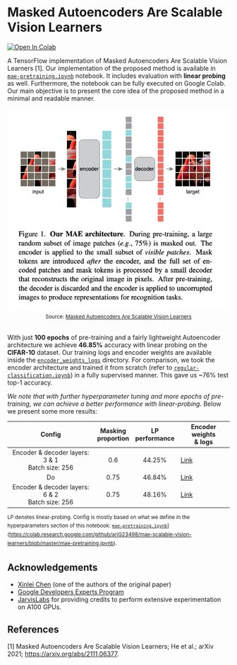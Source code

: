 # Masked Autoencoders Are Scalable Vision Learners


[![Open In Colab](https://colab.research.google.com/assets/colab-badge.svg)](https://colab.research.google.com/github/ariG23498/mae-scalable-vision-learners/blob/master/mae-pretraining.ipynb)


A TensorFlow implementation of Masked Autoencoders Are Scalable Vision Learners [1]. Our implementation of the proposed
method is  available in [`mae-pretraining.ipynb`](https://github.com/ariG23498/mae-scalable-vision-learners/blob/master/mae-pretraining.ipynb)
notebook. It includes evaluation with **linear probing** as well. Furthermore, the notebook can be fully executed on Google Colab.
Our main objective is to present the core idea of the proposed method in a minimal and readable manner.

<div align="center">
  <img src=assets/mae.png/><br>
  <small>Source: <a href=https://arxiv.org/abs/2111.06377>Masked Autoencoders Are Scalable Vision Learners</a></small>
</div><br>


With just **100 epochs** of pre-training and a fairly lightweight Autoencoder architecture we achieve **46.85%** accuracy
with linear probing on the **CIFAR-10** dataset. Our training logs and encoder weights are available inside the
[`encoder_weights_logs`](https://github.com/ariG23498/mae-scalable-vision-learners/tree/master/encoder_weights_logs) directory. 
For comparison, we took the encoder architecture and trained it from scratch (refer to [`regular-classification.ipynb`](https://github.com/ariG23498/mae-scalable-vision-learners/blob/master/regular-classification.ipynb)) in a fully supervised manner. This gave us ~76% test top-1 accuracy.

_We note that with further hyperparameter tuning and more epochs of pre-training, we can achieve a better performance
with linear-probing._  Below we present some more results:

| Config | Masking<br>proportion | LP<br>performance | Encoder weights<br>& logs |
|:---:|:---:|:---:|---|
| Encoder & decoder layers: 3 & 1<br>Batch size: 256 | 0.6 | 44.25% | [Link](https://github.com/ariG23498/mae-scalable-vision-learners/blob/master/assets/44_25.zip) |
| Do | 0.75 | 46.84% | [Link](https://github.com/ariG23498/mae-scalable-vision-learners/blob/master/assets/46_84.zip) |
| Encoder & decoder layers: 6 & 2<br>Batch size: 256 | 0.75 | 48.16% | [Link](https://github.com/ariG23498/mae-scalable-vision-learners/blob/master/assets/48_16.zip) |

<sup> LP denotes linear-probing. Config is mostly based on what we define in the hyperparameters
section of this notebook: [`mae-pretraining.ipynb`](https://colab.research.google.com/assets/colab-badge.svg)](https://colab.research.google.com/github/ariG23498/mae-scalable-vision-learners/blob/master/mae-pretraining.ipynb).</sup>

## Acknowledgements

* [Xinlei Chen](http://xinleic.xyz/) (one of the authors of the original paper)
* [Google Developers Experts Program](https://developers.google.com/programs/experts/)
* [JarvisLabs](https://jarvislabs.ai/) for providing credits to perform extensive experimentation on A100 GPUs.

## References

[1] Masked Autoencoders Are Scalable Vision Learners; He et al.; arXiv 2021; https://arxiv.org/abs/2111.06377.
